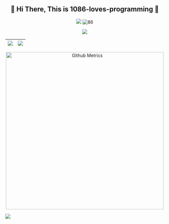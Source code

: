 <h2 align="center">👋 Hi There, This is 1086-loves-programming 👋</h2>
<p align="center">
  <p align="center">
    <a href="https://github.com/1086-loves-programming"><img src=https://img.shields.io/github/followers/1086-loves-programming?label=follow%20me&style=social /></a>
    <img src="https://komarev.com/ghpvc/?username=1086-loves-programming" alt="86"/>
  </p>
  <p align="center">
    <a target="_blank" href="https://shequ.codemao.cn/user/13869990"><img src=https://img.shields.io/badge/Codemao-编程猫-red /></a>
  </p>
  
|![](https://github-readme-stats.vercel.app/api?username=1086-loves-programming&hide_border=true)|![](https://github-readme-stats.vercel.app/api/top-langs/?username=1086-loves-programming&langs_count=10&hide_border=true)|
|-|-|
  
  <p align="center">
    <img width="500" src="https://metrics.lecoq.io/1086-loves-programming" alt="Github Metrics"><br>
  </p>
  
![](https://activity-graph.herokuapp.com/graph?username=1086-loves-programming&theme=redical)
</p>

 
